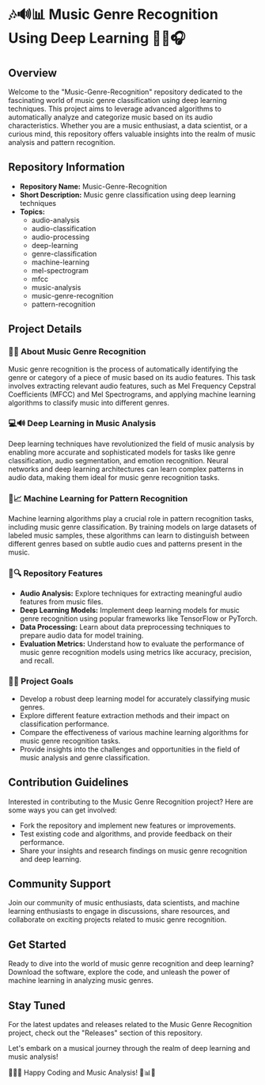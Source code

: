 # 🎶🔊📊 Music Genre Recognition Using Deep Learning 🎵🤖🎧

## Overview
Welcome to the "Music-Genre-Recognition" repository dedicated to the fascinating world of music genre classification using deep learning techniques. This project aims to leverage advanced algorithms to automatically analyze and categorize music based on its audio characteristics. Whether you are a music enthusiast, a data scientist, or a curious mind, this repository offers valuable insights into the realm of music analysis and pattern recognition.

## Repository Information
- **Repository Name:** Music-Genre-Recognition
- **Short Description:** Music genre classification using deep learning techniques
- **Topics:** 
   - audio-analysis
   - audio-classification
   - audio-processing
   - deep-learning
   - genre-classification
   - machine-learning
   - mel-spectrogram
   - mfcc
   - music-analysis
   - music-genre-recognition
   - pattern-recognition

## Project Details
### 🎸🎹 About Music Genre Recognition
Music genre recognition is the process of automatically identifying the genre or category of a piece of music based on its audio features. This task involves extracting relevant audio features, such as Mel Frequency Cepstral Coefficients (MFCC) and Mel Spectrograms, and applying machine learning algorithms to classify music into different genres.

### 💻🔊 Deep Learning in Music Analysis
Deep learning techniques have revolutionized the field of music analysis by enabling more accurate and sophisticated models for tasks like genre classification, audio segmentation, and emotion recognition. Neural networks and deep learning architectures can learn complex patterns in audio data, making them ideal for music genre recognition tasks.

### 🧠📈 Machine Learning for Pattern Recognition
Machine learning algorithms play a crucial role in pattern recognition tasks, including music genre classification. By training models on large datasets of labeled music samples, these algorithms can learn to distinguish between different genres based on subtle audio cues and patterns present in the music.

### 🚀🔍 Repository Features
- **Audio Analysis:** Explore techniques for extracting meaningful audio features from music files.
- **Deep Learning Models:** Implement deep learning models for music genre recognition using popular frameworks like TensorFlow or PyTorch.
- **Data Processing:** Learn about data preprocessing techniques to prepare audio data for model training.
- **Evaluation Metrics:** Understand how to evaluate the performance of music genre recognition models using metrics like accuracy, precision, and recall.

### 🎯🔬 Project Goals
- Develop a robust deep learning model for accurately classifying music genres.
- Explore different feature extraction methods and their impact on classification performance.
- Compare the effectiveness of various machine learning algorithms for music genre recognition tasks.
- Provide insights into the challenges and opportunities in the field of music analysis and genre classification.

## Contribution Guidelines
Interested in contributing to the Music Genre Recognition project? Here are some ways you can get involved:
- Fork the repository and implement new features or improvements.
- Test existing code and algorithms, and provide feedback on their performance.
- Share your insights and research findings on music genre recognition and deep learning.

## Community Support
Join our community of music enthusiasts, data scientists, and machine learning enthusiasts to engage in discussions, share resources, and collaborate on exciting projects related to music genre recognition.

## Get Started
Ready to dive into the world of music genre recognition and deep learning? Download the software, explore the code, and unleash the power of machine learning in analyzing music genres.

## Stay Tuned
For the latest updates and releases related to the Music Genre Recognition project, check out the "Releases" section of this repository.

Let's embark on a musical journey through the realm of deep learning and music analysis!

🎵🤖🎼 Happy Coding and Music Analysis! 🚀📊🎶